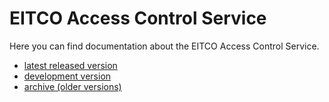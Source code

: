 
# EITCO Access Control Service

Here you can find documentation about the EITCO Access Control Service.

 * [latest released version](latest)
 * [development version](development)
 * [archive (older versions)](archive.html)
